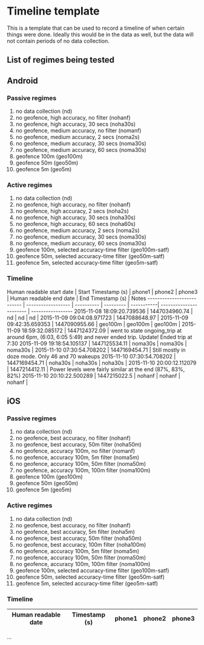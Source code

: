 # Timeline template

This is a template that can be used to record a timeline of when certain things were done.
Ideally this would be in the data as well, but the data will not contain
periods of no data collection.

## List of regimes being tested

## Android
### Passive regimes
1. no data collection (nd)
2. no geofence, high accuracy, no filter (nohanf)
2. no geofence, high accuracy, 30 secs (noha30s)
2. no geofence, medium accuracy, no filter (nomanf)
3. no geofence, medium accuracy, 2 secs (noma2s)
3. no geofence, medium accuracy, 30 secs (noma30s)
3. no geofence, medium accuracy, 60 secs (noma30s)
4. geofence 100m (geo100m)
4. geofence 50m (geo50m)
4. geofence 5m (geo5m)

### Active regimes
1. no data collection (nd)
2. no geofence, high accuracy, no filter (nohanf)
2. no geofence, high accuracy, 2 secs (noha2s)
2. no geofence, high accuracy, 30 secs (noha30s)
2. no geofence, high accuracy, 60 secs (noha60s)
3. no geofence, medium accuracy, 2 secs (noma2s)
3. no geofence, medium accuracy, 30 secs (noma30s)
3. no geofence, medium accuracy, 60 secs (noma30s)
2. geofence 100m, selected accuracy-time filter (geo100m-satf)
4. geofence 50m, selected accuracy-time filter (geo50m-satf)
4. geofence 5m, selected accuracy-time filter (geo5m-satf)

### Timeline
Human readable start date  | Start Timestamp (s) | phone1     | phone2    | phone3 | Human readable end date | End Timestamp (s)  | Notes
-------------------------- | ------------------  | ---------- | --------- | -----------| ----------------------- | ----------------- 
2015-11-08 18:09:20.739536 | 1447034960.74       | nd        | nd        | nd      | 2015-11-09 09:04:08.971723 | 1447088648.97 |
2015-11-09 09:42:35.659353 | 1447090955.66       | geo100m   | geo100m   | geo100m | 2015-11-09 18:59:32.085172 | 1447124372.09 | went to state ongoing_trip at around 6pm, (6:03, 6:05 5:49) and never ended trip. Update! Ended trip at 7:30
2015-11-09 19:18:54.105137 | 1447125534.11       | noma30s | noma30s | noma30s | 2015-11-10 07:30:54.708202 | 1447169454.71 | Still mostly in doze mode. Only 46 and 70 wakeups
2015-11-10 07:30:54.708202 | 1447169454.71       | noha30s | noha30s | noha30s | 2015-11-10 20:00:12.112079 | 1447214412.11 | Power levels were fairly similar at the end (87%, 83%, 82%)
2015-11-10 20:10:22.500289 | 1447215022.5        | nohanf  | nohanf  | nohanf  | 


## iOS
### Passive regimes
1. no data collection (nd)
2. no geofence, best accuracy, no filter (nohanf)
2. no geofence, best accuracy, 50m filter (noha50m)
3. no geofence, accuracy 100m, no filter (nomanf)
3. no geofence, accuracy 100m, 5m filter (noma5m)
3. no geofence, accuracy 100m, 50m filter (noma50m)
3. no geofence, accuracy 100m, 100m filter (noma100m)
4. geofence 100m (geo100m)
4. geofence 50m (geo50m)
4. geofence 5m (geo5m)

### Active regimes
1. no data collection (nd)
2. no geofence, best accuracy, no filter (nohanf)
2. no geofence, best accuracy, 5m filter (noha5m)
2. no geofence, best accuracy, 50m filter (noha50m)
2. no geofence, best accuracy, 100m filter (noha100m)
3. no geofence, accuracy 100m, 5m filter (noma5m)
3. no geofence, accuracy 100m, 50m filter (noma50m)
3. no geofence, accuracy 100m, 100m filter (noma100m)
2. geofence 100m, selected accuracy-time filter (geo100m-satf)
4. geofence 50m, selected accuracy-time filter (geo50m-satf)
4. geofence 5m, selected accuracy-time filter (geo5m-satf)


### Timeline
Human readable date        | Timestamp (s) | phone1     | phone2    | phone3 
-------------------------- | ------------- | ---------- | --------- | -----------
...
